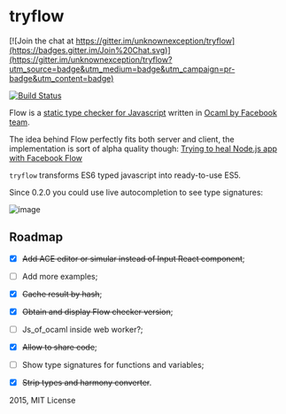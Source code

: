 # tryflow

[![Join the chat at https://gitter.im/unknownexception/tryflow](https://badges.gitter.im/Join%20Chat.svg)](https://gitter.im/unknownexception/tryflow?utm_source=badge&utm_medium=badge&utm_campaign=pr-badge&utm_content=badge)

[![Build Status](https://travis-ci.org/unknownexception/tryflow.svg)](https://travis-ci.org/unknownexception/tryflow)

Flow is a [static type checker for Javascript](http://flowtype.org/) written in [Ocaml by Facebook team](https://github.com/facebook/flow).

The idea behind Flow perfectly fits both server and client, the implementation is sort of alpha quality though: [Trying to heal Node.js app with Facebook Flow](http://potomushto.com/2015/01/26/facebook-flow-on-server-and-client.html)

`tryflow` transforms ES6 typed javascript into ready-to-use ES5.

Since 0.2.0 you could use live autocompletion to see type signatures:

![image](https://cloud.githubusercontent.com/assets/1004115/6182078/f999fd26-b35e-11e4-8a1a-e5e2376df316.png)

## Roadmap

- [x] ~~Add ACE editor or simular instead of Input React component~~;
- [ ] Add more examples;
- [x] ~~Cache result by hash~~;
- [x] ~~Obtain and display Flow checker version~~;
- [ ] Js_of_ocaml inside web worker?;
- [x] ~~Allow to share code~~;
- [ ] Show type signatures for functions and variables;
- [x] ~~Strip types and harmony converter~~.


2015, MIT License
